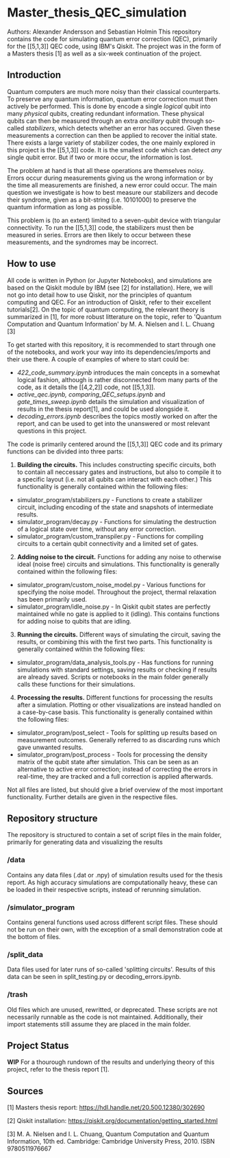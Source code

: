 # Master_thesis_QEC_simulation
Authors: Alexander Andersson and Sebastian Holmin
This repository contains the code for simulating quantum error correction (QEC), primarily for the [[5,1,3]] QEC code, using IBM's Qiskit.
The project was in the form of a Masters thesis [1] as well as a six-week continuation of the project.

## Introduction
Quantum computers are much more noisy than their classical counterparts. To preserve any quantum information, quantum error correction must then actively be performed.
This is done by encode a single *logical* qubit into many *physical* qubits, creating redundant information. 
These physical qubits can then be measured through an extra *ancillary* qubit through so-called *stabilizers*, which detects whether an error has occured.
Given these measurements a correction can then be applied to recover the initial state.
There exists a large variety of stabilizer codes, the one mainly explored in this project is the [[5,1,3]] code.
It is the smallest code which can detect *any* single qubit error. But if two or more occur, the information is lost.

The problem at hand is that all these operations are themselves noisy.
Errors occur during measurements giving us the wrong information or by the time all measurements are finished, a new error could occur.
The main question we investigate is how to best measure our stabilizers and decode their syndrome, given as a bit-string (i.e. 10101000) to preserve the quantum information as long as possible.

This problem is (to an extent) limited to a seven-qubit device with triangular connectivity. 
To run the [[5,1,3]] code, the stabilizers must then be measured in series. Errors are then likely to occur between these measurements, and the syndromes may be incorrect.

## How to use
All code is written in Python (or Jupyter Notebooks), and simulations are based on the Qiskit module by IBM (see [2] for installation). 
Here, we will not go into detail how to use Qiskit, nor the principles of quantum computing and QEC.
For an introduction of Qiskit, refer to their excellent tutorials[2].
On the topic of quantum computing, the relevant theory is summarized in [1], for more robust litterature on the topic, refer to 'Quantum Computation and Quantum Information' by M. A. Nielsen and I. L. Chuang [3]

To get started with this repository, it is recommended to start through one of the notebooks, and work your way into its dependencies/imports and their use there.
A couple of examples of where to start could be:
- *422_code_summary.ipynb* introduces the main concepts in a somewhat logical fashion, although is rather disconnected from many parts of the code, as it details the [[4,2,2]] code, not [[5,1,3]].
- *active_qec.ipynb, comparing_QEC_setups.ipynb* and *gate_times_sweep.ipynb* details the simulation and visualization of results in the thesis report[1], and could be used alongside it.
- *decoding_errors.ipynb* describes the topics mostly worked on after the report, and can be used to get into the unanswered or most relevant questions in this project.

The code is primarily centered around the [[5,1,3]] QEC code and its primary functions can be divided into three parts:
1. **Building the circuits.** This includes constructing specific circuits, both to contain all neccessary gates and instructions, but also to compile it to a specific layout 
(i.e. not all qubits can interact with each other.)
This functionality is generally contained within the following files:
* simulator_program/stabilizers.py - Functions to create a stabilizer circuit, including encoding of the state and snapshots of intermediate results.
* simulator_program/decay.py - Functions for simulating the destruction of a logical state over time, without any error correction.
* simulator_program/custom_transpiler.py - Functions for compiling circuits to a certain qubit connectivity and a limited set of gates. 
2. **Adding noise to the circuit.** Functions for adding any noise to otherwise ideal (noise free) circuits and simulations.
This functionality is generally contained within the following files:
* simulator_program/custom_noise_model.py - Various functions for specifying the noise model. Throughout the project, thermal relaxation has been primarily used.
* simulator_program/idle_noise.py - In Qiskit qubit states are perfectly maintained while no gate is applied to it (idling). This contains functions for adding noise to qubits that are idling. 
3. **Running the circuits.** Different ways of simulating the circuit, saving the results, or combining this with the first two parts.
This functionality is generally contained within the following files:
* simulator_program/data_analysis_tools.py - Has functions for running simulations with standard settings, saving results or checking if results are already saved.
Scripts or notebooks in the main folder generally calls these functions for their simulations.
4. **Processing the results.** Different functions for processing the results after a simulation. Plotting or other visualizations are instead handled on a case-by-case basis.
This functionality is generally contained within the following files:
* simulator_program/post_select - Tools for splitting up results based on measurement outcomes. Generally referred to as discarding runs which gave unwanted results.
* simulator_program/post_process - Tools for processing the density matrix of the qubit state after simulation. This can be seen as an alternative to active error correction;
instead of correcting the errors in real-time, they are tracked and a full correction is applied afterwards.

Not all files are listed, but should give a brief overview of the most important functionality. Further details are given in the respective files.

## Repository structure
The repository is structured to contain a set of script files in the main folder, primarily for generating data and visualizing the results

### /data
Contains any data files (.dat or .npy) of simulation results used for the thesis report. As high accuracy simulations are computationally heavy, these can be loaded in their respective scripts, instead of rerunning simulation.

### /simulator_program
Contains general functions used across different script files. These should not be run on their own, with the exception of a small demonstration code at the bottom of files.

### /split_data
Data files used for later runs of so-called 'splitting circuits'. Results of this data can be seen in split_testing.py or decoding_errors.ipynb.

### /trash
Old files which are unused, rewritted, or deprecated. These scripts are not necessarily runnable as the code is not maintained. Additionally, their import statements still assume they are placed in the main folder.



## Project Status
**WIP**
For a thourough rundown of the results and underlying theory of this project, refer to the thesis report [1]. 


## Sources
[1] Masters thesis report: https://hdl.handle.net/20.500.12380/302690

[2] Qiskit installation: https://qiskit.org/documentation/getting_started.html

[3] M. A. Nielsen and I. L. Chuang, Quantum Computation and Quantum Information, 10th ed. Cambridge: Cambridge University Press, 2010. ISBN 9780511976667
